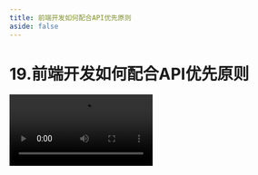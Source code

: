 ```yaml
---
title: 前端开发如何配合API优先原则
aside: false
---
```


# 19.前端开发如何配合API优先原则

<video autoplay src="http://qn.chinavanes.com/interview/project-interview/19.前端开发如何配合API优先原则.mp4" controls controlsList="nodownload" width="50%"/>

